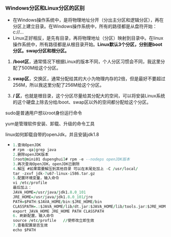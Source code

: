 ### Windows分区和Linux分区的区别

* 在Windows操作系统中，是将物理地址分开（分出主分区和逻辑分区），再在分区上建立目录。在Windows操作系统中，所有的路径都是从盘符开始：c://...
* Linux正好相反，是先有目录，再将物理地址（分区）映射到目录中。在linux操作系统中，所有路径都是从根目录开始。**Linux默认3个分区，分别是boot分区。swap分区和根分区。**

1. **/boot区**，通常情况下根据Linux的版本不同，个人分区习惯会不同，我这里分配了500M给这个分区。

2. **swap区**，交换区，通常分配给其的大小为物理内存的2倍，但是最好不要超过256M，所以我这里分配了256M给这个分区。

3. **/ 区**，也就是根目录，这个分区尽量给其分配大的空间，可以将安装Linux系统的这个硬盘上除去分给/boot、swap区以外的空间都分配给这个分区。

sudo是普通用户想以root身份运行命令

yum是管理软件安装、卸载、升级的命令工具

linux如何卸载自带的openJdk，并且安装jdk1.8

* ```vhdl
  1.查询OpenJDK
  # rpm -qa|grep java
  2.删除openJDK版本
  [root@mini01 dupenghui]# rpm -e --nodeps openJDK版本
  3.再次查询OpenJDK，openJDK已删除
  4.解压 #如果需要解压到其他目录 可以在末尾处加上 -C /usr/local/
  tar -zxvf jdk-7u67-linux-i586.tar.gz
  5.配置环境变量，输入命令
  vi /etc/profile 
  最后加上：
  JAVA_HOME=/usr/java/jdk1.8.0_101
  JRE_HOME=/usr/java/jdk1.8.0_101/jre
  PATH=$PATH:$JAVA_HOME/bin:$JRE_HOME/bin
  CLASSPATH=.:$JAVA_HOME/lib/dt.jar:$JAVA_HOME/lib/tools.jar:$JRE_HOME/lib
  export JAVA_HOME JRE_HOME PATH CLASSPATH
  6. 刷新配置，输入命令
  source /etc/profile   //使修改立即生效 
  7.查看配置是否生效
  echo $PATH
  ```


